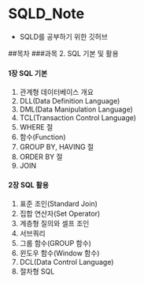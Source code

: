# SQLD_Note
* SQLD를 공부하기 위한 깃허브

##목차
###과목 2. SQL 기본 및 활용
#### 1장 SQL 기본
1. 관계형 데이터베이스 개요
2. DLL(Data Definition Language)
3. DML(Data Manipulation Language)
4. TCL(Transaction Control Language)
5. WHERE 절
6. 함수(Function)
7. GROUP BY, HAVING 절
8. ORDER BY 절
9. JOIN
#### 2장 SQL 활용
1. 표준 조인(Standard Join)
2. 집합 연산자(Set Operator)
3. 계층형 질의와 셀프 조인
4. 서브쿼리
5. 그룹 함수(GROUP 함수)
6. 윈도우 함수(Window 함수)
7. DCL(Data Control Language)
8. 절차형 SQL


